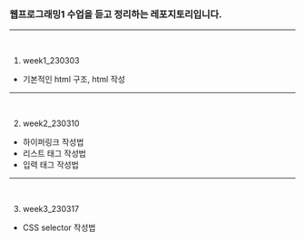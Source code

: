 ### 웹프로그래밍1 수업을 듣고 정리하는 레포지토리입니다.
---
<br>

1. week1_230303

- 기본적인 html 구조, html 작성

---
<br>

2. week2_230310

- 하이퍼링크 작성법
- 리스트 태그 작성법
- 입력 태그 작성법

---
<br>

3. week3_230317

- CSS selector 작성법
